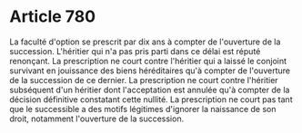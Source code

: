 # Article 780

La faculté d'option se prescrit par dix ans à compter de l'ouverture de la succession.   L'héritier qui n'a pas pris parti dans ce délai est réputé renonçant.   La prescription ne court contre l'héritier qui a laissé le conjoint survivant en jouissance des biens héréditaires qu'à compter de l'ouverture de la succession de ce dernier.   La prescription ne court contre l'héritier subséquent d'un héritier dont l'acceptation est annulée qu'à compter de la décision définitive constatant cette nullité.   La prescription ne court pas tant que le successible a des motifs légitimes d'ignorer la naissance de son droit, notamment l'ouverture de la succession.